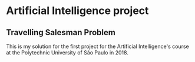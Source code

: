 # Artificial Intelligence project
## Travelling Salesman Problem

This is my solution for the first project for the Artificial Intelligence's course at the Polytechnic University of São Paulo in 2018.
